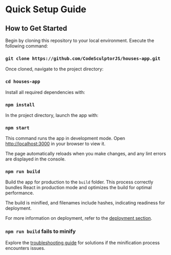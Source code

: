 # Quick Setup Guide

## How to Get Started

Begin by cloning this repository to your local environment. Execute the following command:

### `git clone https://github.com/CodeSculptorJS/houses-app.git`

Once cloned, navigate to the project directory:

### `cd houses-app`

Install all required dependencies with:

### `npm install`

In the project directory, launch the app with:

### `npm start`

This command runs the app in development mode. Open [http://localhost:3000](http://localhost:3000) in your browser to view it.

The page automatically reloads when you make changes, and any lint errors are displayed in the console.

### `npm run build`

Build the app for production to the `build` folder. This process correctly bundles React in production mode and optimizes the build for optimal performance.

The build is minified, and filenames include hashes, indicating readiness for deployment.

For more information on deployment, refer to the [deployment section](https://facebook.github.io/create-react-app/docs/deployment).

### `npm run build` fails to minify

Explore the [troubleshooting guide](https://facebook.github.io/create-react-app/docs/troubleshooting#npm-run-build-fails-to-minify) for solutions if the minification process encounters issues.
